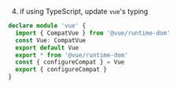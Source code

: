 4. if using TypeScript, update `vue`'s typing

```ts
declare module 'vue' {
  import { CompatVue } from '@vue/runtime-dom'
  const Vue: CompatVue
  export default Vue
  export * from '@vue/runtime-dom'
  const { configureCompat } = Vue
  export { configureCompat }
}
```


<aside class="notes">
</aside>
